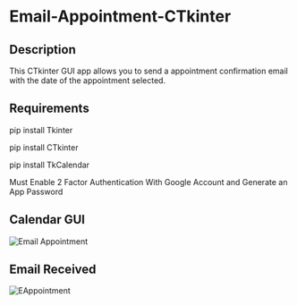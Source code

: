 # Email-Appointment-CTkinter
## Description
This CTkinter GUI app allows you to send a appointment confirmation email with the date of the appointment selected.
## Requirements

pip install Tkinter

pip install CTkinter

pip install TkCalendar

Must Enable 2 Factor Authentication With Google Account and Generate an App Password

## Calendar GUI 


![Email Appointment](https://user-images.githubusercontent.com/121186555/210119594-23a0ff09-b974-475d-9dfd-e8a5c6ca557d.PNG)


## Email Received

![EAppointment](https://user-images.githubusercontent.com/121186555/210119651-d5a2cb14-dac0-47b3-b058-aa921761318d.PNG)
